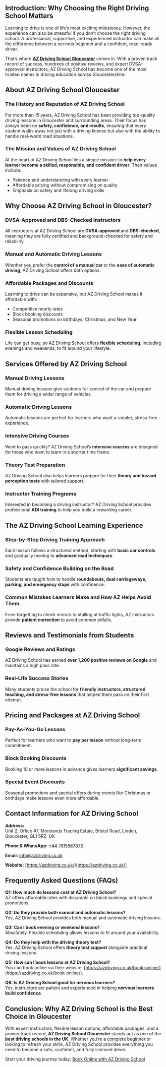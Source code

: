 ## **Introduction: Why Choosing the Right Driving School Matters**

Learning to drive is one of life’s most exciting milestones. However, the experience can also be stressful if you don’t choose the right driving school. A professional, supportive, and experienced instructor can make all the difference between a nervous beginner and a confident, road-ready driver.  

That’s where **[AZ Driving School Gloucester](https://azdriving.co.uk/)** comes in. With a proven track record of success, hundreds of positive reviews, and expert DVSA-approved instructors, AZ Driving School has become one of the most trusted names in driving education across Gloucestershire.  

## **About AZ Driving School Gloucester**

### **The History and Reputation of AZ Driving School**
For more than 15 years, AZ Driving School has been providing top-quality driving lessons in Gloucester and surrounding areas. Their focus has always been on **safety, confidence, and results**, ensuring that every student walks away not just with a driving license but also with the ability to handle real-world road situations.  

### **The Mission and Values of AZ Driving School**
At the heart of AZ Driving School lies a simple mission: to **help every learner become a skilled, responsible, and confident driver**. Their values include:  

- Patience and understanding with every learner  
- Affordable pricing without compromising on quality  
- Emphasis on safety and lifelong driving skills  

## **Why Choose AZ Driving School in Gloucester?**

### **DVSA-Approved and DBS-Checked Instructors**
All instructors at AZ Driving School are **DVSA-approved** and **DBS-checked**, meaning they are fully certified and background-checked for safety and reliability.  

### **Manual and Automatic Driving Lessons**
Whether you prefer the **control of a manual car** or the **ease of automatic driving**, AZ Driving School offers both options.  

### **Affordable Packages and Discounts**
Learning to drive can be expensive, but AZ Driving School makes it affordable with:  
- Competitive hourly rates  
- Block booking discounts  
- Seasonal promotions on birthdays, Christmas, and New Year  

### **Flexible Lesson Scheduling**
Life can get busy, so AZ Driving School offers **flexible scheduling**, including evenings and weekends, to fit around your lifestyle.  

## **Services Offered by AZ Driving School**

### **Manual Driving Lessons**
Manual driving lessons give students full control of the car and prepare them for driving a wider range of vehicles.  

### **Automatic Driving Lessons**
Automatic lessons are perfect for learners who want a simpler, stress-free experience.  

### **Intensive Driving Courses**
Want to pass quickly? AZ Driving School’s **intensive courses** are designed for those who want to learn in a shorter time frame.  

### **Theory Test Preparation**
AZ Driving School also helps learners prepare for their **theory and hazard perception tests** with tailored support.  

### **Instructor Training Programs**
Interested in becoming a driving instructor? AZ Driving School provides professional **ADI training** to help you build a rewarding career.  


## **The AZ Driving School Learning Experience**

### **Step-by-Step Driving Training Approach**
Each lesson follows a structured method, starting with **basic car controls** and gradually moving to **advanced road techniques**.  

### **Safety and Confidence Building on the Road**
Students are taught how to handle **roundabouts, dual carriageways, parking, and emergency stops** with confidence.  

### **Common Mistakes Learners Make and How AZ Helps Avoid Them**
From forgetting to check mirrors to stalling at traffic lights, AZ instructors provide **patient correction** to avoid common pitfalls.  

## **Reviews and Testimonials from Students**

### **Google Reviews and Ratings**
AZ Driving School has earned **over 1,200 positive reviews on Google** and maintains a high pass rate.  

### **Real-Life Success Stories**
Many students praise the school for **friendly instructors, structured teaching, and stress-free lessons** that helped them pass on their first attempt.  

## **Pricing and Packages at AZ Driving School**

### **Pay-As-You-Go Lessons**
Perfect for learners who want to **pay per lesson** without long-term commitment.  

### **Block Booking Discounts**
Booking 10 or more lessons in advance gives learners **significant savings**.  

### **Special Event Discounts**
Seasonal promotions and special offers during events like Christmas or birthdays make lessons even more affordable.  


## **Contact Information for AZ Driving School**

 **Address:**  
   Unit 2, Office #7, Morelands Trading Estate, Bristol Road, Linden, Gloucester, GL1 5RZ, UK  

 **Phone & WhatsApp:** [+44 7515567873](tel:+447515567873)  

 **Email:** [info@azdriving.co.uk](mailto:info@azdriving.co.uk)  

 **Website:** [https://azdriving.co.uk/](https://azdriving.co.uk/)  


## **Frequently Asked Questions (FAQs)**

**Q1: How much do lessons cost at AZ Driving School?**  
AZ offers affordable rates with discounts on block bookings and special promotions.  

**Q2: Do they provide both manual and automatic lessons?**  
Yes, AZ Driving School provides both manual and automatic driving lessons.  

**Q3: Can I book evening or weekend lessons?**  
Absolutely. Flexible scheduling allows lessons to fit around your availability.  

**Q4: Do they help with the driving theory test?**  
Yes, AZ Driving School offers **theory test support** alongside practical driving lessons.  

**Q5: How can I book lessons at AZ Driving School?**  
You can book online via their website: [https://azdriving.co.uk/book-online/](https://azdriving.co.uk/book-online/).  

**Q6: Is AZ Driving School good for nervous learners?**  
Yes, instructors are patient and experienced in helping **nervous learners build confidence**.  


## **Conclusion: Why AZ Driving School is the Best Choice in Gloucester**

With expert instructors, flexible lesson options, affordable packages, and a proven track record, **AZ Driving School Gloucester** stands out as one of the **best driving schools in the UK**. Whether you’re a complete beginner or looking to refresh your skills, AZ Driving School provides everything you need to become a safe, confident, and fully licensed driver.  

Start your driving journey today: [Book Online with AZ Driving School](https://azdriving.co.uk/book-online/)  
